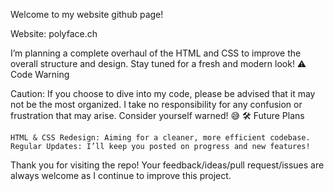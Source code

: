 Welcome to my website github page!

Website: polyface.ch

I’m planning a complete overhaul of the HTML and CSS to improve the overall structure and design. Stay tuned for a fresh and modern look!
⚠️ Code Warning

Caution: If you choose to dive into my code, please be advised that it may not be the most organized. I take no responsibility for any confusion or frustration that may arise. Consider yourself warned! 😅
🛠️ Future Plans

    HTML & CSS Redesign: Aiming for a cleaner, more efficient codebase.
    Regular Updates: I’ll keep you posted on progress and new features!

Thank you for visiting the repo! Your feedback/ideas/pull request/issues are always welcome as I continue to improve this project.
